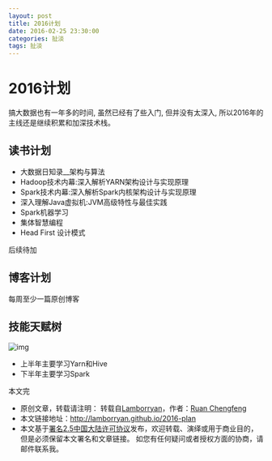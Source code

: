 ```yaml
---
layout: post
title: 2016计划
date: 2016-02-25 23:30:00
categories: 扯淡
tags: 扯淡
---
```

# 2016计划

搞大数据也有一年多的时间, 虽然已经有了些入门, 但并没有太深入, 所以2016年的主线还是继续积累和加深技术栈。

## 读书计划

* 大数据日知录__架构与算法
* Hadoop技术内幕:深入解析YARN架构设计与实现原理
* Spark技术内幕:深入解析Spark内核架构设计与实现原理
* 深入理解Java虚拟机:JVM高级特性与最佳实践
* Spark机器学习
* 集体智慧编程
* Head First 设计模式

后续待加

## 博客计划

每周至少一篇原创博客

## 技能天赋树

![img](../image/2016-plan-tianfu.jpg)

* 上半年主要学习Yarn和Hive
* 下半年主要学习Spark

本文完


* 原创文章，转载请注明： 转载自[Lamborryan](<http://lamborryan.github.io>)，作者：[Ruan Chengfeng](<http://lamborryan.github.io/about/>)
* 本文链接地址：http://lamborryan.github.io/2016-plan
* 本文基于[署名2.5中国大陆许可协议](<http://creativecommons.org/licenses/by/2.5/cn/>)发布，欢迎转载、演绎或用于商业目的，但是必须保留本文署名和文章链接。 如您有任何疑问或者授权方面的协商，请邮件联系我。
